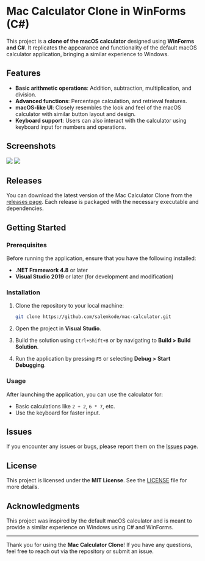 # Mac Calculator Clone in WinForms (C#)

This project is a **clone of the macOS calculator** designed using **WinForms and C#**. It replicates the appearance and functionality of the default macOS calculator application, bringing a similar experience to Windows.

## Features

- **Basic arithmetic operations**: Addition, subtraction, multiplication, and division.
- **Advanced functions**: Percentage calculation, and retrieval features.
- **macOS-like UI**: Closely resembles the look and feel of the macOS calculator with similar button layout and design.
- **Keyboard support**: Users can also interact with the calculator using keyboard input for numbers and operations.

## Screenshots

![](https://github.com/user-attachments/assets/9c9e2cd9-12df-4995-9249-05b9b746fc66)
![](https://github.com/user-attachments/assets/fc331c14-bb28-4dc5-8bdc-df50e52cf459)

## Releases

You can download the latest version of the Mac Calculator Clone from the [releases page](https://github.com/salemkode/mac-calculator/tags). Each release is packaged with the necessary executable and dependencies.

## Getting Started

### Prerequisites

Before running the application, ensure that you have the following installed:

- **.NET Framework 4.8** or later
- **Visual Studio 2019** or later (for development and modification)

### Installation

1. Clone the repository to your local machine:
   ```bash
   git clone https://github.com/salemkode/mac-calculator.git
   ```

2. Open the project in **Visual Studio**.

3. Build the solution using `Ctrl+Shift+B` or by navigating to **Build > Build Solution**.

4. Run the application by pressing `F5` or selecting **Debug > Start Debugging**.

### Usage

After launching the application, you can use the calculator for:

- Basic calculations like `2 + 2`, `6 * 7`, etc.
- Use the keyboard for faster input.

## Issues

If you encounter any issues or bugs, please report them on the [Issues](https://github.com/salemkode/mac-calculator/issues) page.

## License

This project is licensed under the **MIT License**. See the [LICENSE](https://github.com/salemkode/mac-calculator/blob/main/LICENSE) file for more details.

## Acknowledgments

This project was inspired by the default macOS calculator and is meant to provide a similar experience on Windows using C# and WinForms.

---

Thank you for using the **Mac Calculator Clone**! If you have any questions, feel free to reach out via the repository or submit an issue.
